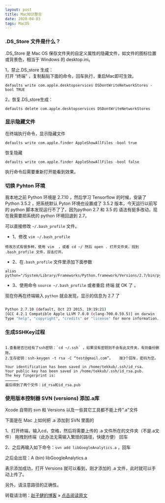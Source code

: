 ```yaml
---
layout: post
title: Mac知识整合
date: 2020-04-03 
tags: MacOS
---
```


### .DS_Store 文件是什么？

.DS_Store 是 Mac OS 保存文件夹的自定义属性的隐藏文件，如文件的图标位置或背景色，相当于 Windows 的 desktop.ini。

1，禁止.DS_store 生成：             
打开 “终端” ，复制黏贴下面的命令，回车执行，重启Mac即可生效。

```
defaults write com.apple.desktopservices DSDontWriteNetworkStores -bool TRUE
```

2，恢复.DS_store生成：

```
defaults delete com.apple.desktopservices DSDontWriteNetworkStores
```

### 显示隐藏文件

在终端执行命令，显示隐藏文件

```
defaults write com.apple.finder AppleShowAllFiles -bool true
```

恢复隐藏

```
defaults write com.apple.finder AppleShowAllFiles -bool false
```

执行命令后需要重新打开能看到效果。


### 切换 Pyhton 环境

我本地之前 Python 环境是 2.7.10 ，然后学习 Tensorflow 的时候，安装了 Python 3.5.2 ，把系统默认 Pyton 环境也设置成了 3.5.2 版本，今天运行以前写的 python 脚本发现运行不了了，因为python 2.7 和 3.5 的 语法有挺多改动，现在我需要把系统的 python 环境回退到 2.7。


可以直接修改 `~/.bash_profile` 文件。

* 1、修改 `vim ~/.bash_profile`

```
修改方式有很多种，使用 vim  ，或者 cd ~/ 然后 open . 打开文件夹，找到 .bash_profile 文件，双击打开。
```

* 2、在`.bash_profile` 文件里添加下面参数 

```
alias python="/System/Library/Frameworks/Python.framework/Versions/2.7/bin/python2.7"
```

* 3、使用命令 `source ~/.bash_profile` 或者重启 终端 就 OK 了 。


现在你再在终端输入 `python` 就会发现，显示的信息为 2.7 了

```bash

Python 2.7.10 (default, Oct 23 2015, 19:19:21) 
[GCC 4.2.1 Compatible Apple LLVM 7.0.0 (clang-700.0.59.5)] on darwin
Type "help", "copyright", "credits" or "license" for more information.

```


### 生成SSHKey过程

```

1.查看是否已经有了ssh密钥：`cd ~/.ssh` ，如果没有密钥则不会有此文件夹，有则备份删除。    
2.生存密钥：ssh-keygen -t rsa -C “test@gmail.com”。   按3个回车，密码为空。       

Your identification has been saved in /home/tekkub/.ssh/id_rsa.
Your public key has been saved in /home/tekkub/.ssh/id_rsa.pub.
The key fingerprint is:
………………    
最后得到了两个文件：id_rsa和id_rsa.pub  

```

### 使用版本控制器 SVN (versions) 添加.a库 

Xcode 自带的 svn 和 Versions 以及一些其它工具都不能上传".a"文件

下面是在 Mac 上如何把 .a 添加到 SVN 里面的

1、打开终端，输入cd，空格，然后将需要上传的 .a 文件所在的文件夹（不是.a文件） 拖拽到终端（此办法无需输入繁琐的路径，快捷方便） 回车

2、之后再输入如下命令：`svn add libGoogleAnalytics.a` ，回车

之后会出现：A (bin) libGoogleAnalytics.a

表示添加成功，打开 Versions 就可以看到，刚才添加的 .a 文件，此时就可以手动上传了。 

另外，请注意路径的正确性。



转载请注明：[赵子健的博客](https://www.zijian-zhao.com) » [点击阅读原文](https://www.zijian-zhao.com/2020/04/macTips/)     









